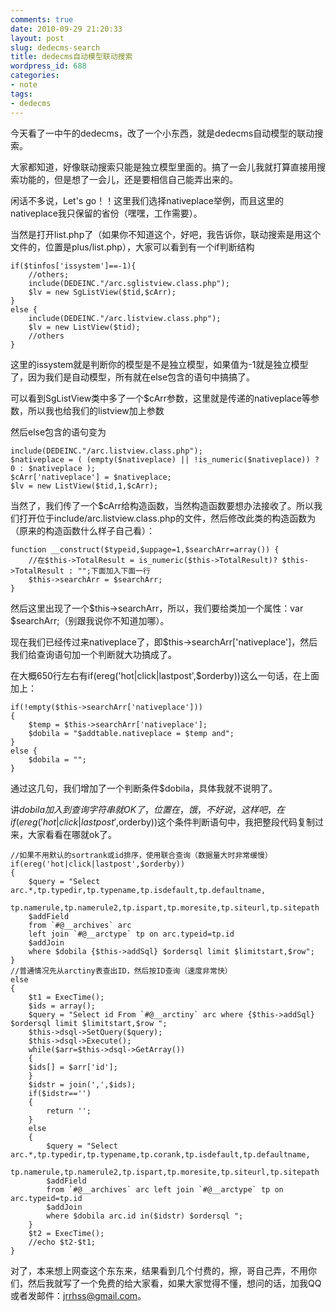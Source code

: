 ```yaml
---
comments: true
date: 2010-09-29 21:20:33
layout: post
slug: dedecms-search
title: dedecms自动模型联动搜索
wordpress_id: 688
categories:
- note
tags:
- dedecms
---
```


今天看了一中午的dedecms，改了一个小东西，就是dedecms自动模型的联动搜索。

大家都知道，好像联动搜索只能是独立模型里面的。搞了一会儿我就打算直接用搜索功能的，但是想了一会儿，还是要相信自己能弄出来的。



闲话不多说，Let's go！！这里我们选择nativeplace举例，而且这里的nativeplace我只保留的省份（嘿嘿，工作需要）。


当然是打开list.php了（如果你不知道这个，好吧，我告诉你，联动搜索是用这个文件的，位置是plus/list.php），大家可以看到有一个if判断结构


    
    
    if($tinfos['issystem']==-1){
        //others;
        include(DEDEINC."/arc.sglistview.class.php");
        $lv = new SgListView($tid,$cArr);
    }
    else {
        include(DEDEINC."/arc.listview.class.php");
        $lv = new ListView($tid);
        //others
    }
    



这里的issystem就是判断你的模型是不是独立模型，如果值为-1就是独立模型了，因为我们是自动模型，所有就在else包含的语句中搞搞了。

可以看到SgListView类中多了一个$cArr参数，这里就是传递的nativeplace等参数，所以我也给我们的listview加上参数

然后else包含的语句变为


    
    
    include(DEDEINC."/arc.listview.class.php");
    $nativeplace = ( (empty($nativeplace) || !is_numeric($nativeplace)) ? 0 : $nativeplace );
    $cArr['nativeplace'] = $nativeplace;
    $lv = new ListView($tid,1,$cArr);
    



当然了，我们传了一个$cArr给构造函数，当然构造函数要想办法接收了。所以我们打开位于include/arc.listview.class.php的文件，然后修改此类的构造函数为（原来的构造函数什么样子自己看）：


    
    
    function __construct($typeid,$uppage=1,$searchArr=array()) {
        //在$this->TotalResult = is_numeric($this->TotalResult)? $this->TotalResult : "";下面加入下面一行
        $this->searchArr = $searchArr;
    }
    



然后这里出现了一个$this->searchArr，所以，我们要给类加一个属性：var $searchArr;（别跟我说你不知道加哪）。

现在我们已经传过来nativeplace了，即$this->searchArr['nativeplace']，然后我们给查询语句加一个判断就大功搞成了。

在大概650行左右有if(ereg('hot|click|lastpost',$orderby))这么一句话，在上面加上：


    
    
    if(!empty($this->searchArr['nativeplace']))
    {
        $temp = $this->searchArr['nativeplace'];
        $dobila = "$addtable.nativeplace = $temp and";
    }
    else {
        $dobila = "";
    }
    



通过这几句，我们增加了一个判断条件$dobila，具体我就不说明了。

讲$dobila加入到查询字符串就OK了，位置在，饿，不好说，这样吧，在if(ereg('hot|click|lastpost',$orderby))这个条件判断语句中，我把整段代码复制过来，大家看看在哪就ok了。


    
    
    //如果不用默认的sortrank或id排序，使用联合查询（数据量大时非常缓慢）
    if(ereg('hot|click|lastpost',$orderby))
    {
        $query = "Select arc.*,tp.typedir,tp.typename,tp.isdefault,tp.defaultname,
        tp.namerule,tp.namerule2,tp.ispart,tp.moresite,tp.siteurl,tp.sitepath
        $addField
        from `#@__archives` arc
        left join `#@__arctype` tp on arc.typeid=tp.id
        $addJoin
        where $dobila {$this->addSql} $ordersql limit $limitstart,$row";
    }
    //普通情况先从arctiny表查出ID，然后按ID查询（速度非常快）
    else
    {
        $t1 = ExecTime();
        $ids = array();
        $query = "Select id From `#@__arctiny` arc where {$this->addSql} $ordersql limit $limitstart,$row ";
        $this->dsql->SetQuery($query);
        $this->dsql->Execute();
        while($arr=$this->dsql->GetArray())
        {
    	$ids[] = $arr['id'];
        }
        $idstr = join(',',$ids);
        if($idstr=='')
        {
            return '';
        }
        else
        {
            $query = "Select arc.*,tp.typedir,tp.typename,tp.corank,tp.isdefault,tp.defaultname,
            tp.namerule,tp.namerule2,tp.ispart,tp.moresite,tp.siteurl,tp.sitepath
            $addField
            from `#@__archives` arc left join `#@__arctype` tp on arc.typeid=tp.id
            $addJoin
            where $dobila arc.id in($idstr) $ordersql ";
        }
        $t2 = ExecTime();
        //echo $t2-$t1;
    }
    



对了，本来想上网查这个东东来，结果看到几个付费的，擦，哥自己弄，不用你们，然后我就写了一个免费的给大家看，如果大家觉得不懂，想问的话，加我QQ或者发邮件：jrrhss@gmail.com。

